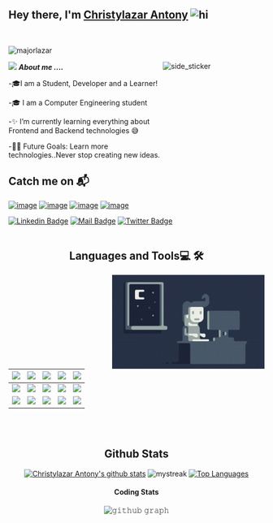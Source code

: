 ## Hey there, I'm [Christylazar Antony](https://github.com/majorlazar) <img src="https://user-images.githubusercontent.com/1303154/88677602-1635ba80-d120-11ea-84d8-d263ba5fc3c0.gif" width="28px" alt="hi">

<br>

<p align="left"> <img src="https://komarev.com/ghpvc/?username=majorlazar&label=Profile%20views&color=0e75b6&style=flat" alt="majorlazar" /> </p>

<img align="right" width=200px height=200px alt="side_sticker" src="https://media.giphy.com/media/TEnXkcsHrP4YedChhA/giphy.gif" />

<img src="https://media.giphy.com/media/iY8CRBdQXODJSCERIr/giphy.gif" width="30px">&nbsp;***About me ....***

 -🎓I am a Student, Developer and a Learner!

-🎓 I am a Computer Engineering student 

-✨  I’m currently learning everything about Frontend and Backend technologies 😅

-💪🏼 Future Goals: Learn more technologies..Never stop creating new ideas.


## Catch me on 📬 



[![image](https://img.shields.io/badge/LinkedIn-0077B5?style=for-the-badge&logo=linkedin&logoColor=white)](https://www.linkedin.com/in/christylazar-antony-6b39511b6/)
[![image](https://img.shields.io/badge/Instagram-E4405F?style=for-the-badge&logo=instagram&logoColor=white)](https://www.instagram.com/m_a_j_o_r_lazar/)
[![image](https://img.shields.io/badge/Twitter-1DA1F2?style=for-the-badge&logo=twitter&logoColor=white)](https://twitter.com/m_a_j_o_r_lazar)
[![image](https://img.shields.io/badge/Gmail-D14836?style=for-the-badge&logo=gmail&logoColor=white)](mailto:majorchristylazar@gmail.com)

[![Linkedin Badge](https://img.shields.io/badge/-Christylazar_Antony-0e76a8?style=flat&labelColor=0e76a8&logo=linkedin&logoColor=white)](https://www.linkedin.com/in/christylazar-antony-6b39511b6/)  [![Mail Badge](https://img.shields.io/badge/-GMAIL-c0392b?style=flat&labelColor=c0392b&logo=gmail&logoColor=white)](mailto:majorchristylazar@gmailcom) [![Twitter Badge](https://img.shields.io/badge/-Christylazar_Antony-1ca0f1?style=flat&labelColor=1ca0f1&logo=twitter&logoColor=white&link=https://twitter.com/Ipenywis)](https://twitter.com/m_a_j_o_r_lazar)  
<br>
<div align="center">

## Languages and Tools💻 🛠 

<img alt="Night Coding" src="https://raw.githubusercontent.com/AVS1508/AVS1508/master/assets/Night-Coding.gif" align="right"/>


|![](https://img.shields.io/badge/-Python-05122A?style=flat&logo=python)|![](https://img.shields.io/badge/-JavaScript-05122A?style=flat&logo=javascript)|![](https://img.shields.io/badge/-Java-05122A?style=flat&logo=Java&logoColor=FFA518)|![](https://img.shields.io/badge/-C-05122A?style=flat&logo=C&logoColor=A8B9CC)|![](https://img.shields.io/badge/-C++-05122A?style=flat&logo=C%2B%2B&logoColor=00599C)|
|---|---|---|---|---|
|![](https://img.shields.io/badge/-R-05122A?style=flat&logo=R&logoColor=276DC3)|![](https://img.shields.io/badge/-React-05122A?style=flat&logo=react)|![](https://img.shields.io/badge/-Django-05122A?style=flat&logo=django&logoColor=092E20)|![](https://img.shields.io/badge/-Flask-05122A?style=flat&logo=flask)|![](https://img.shields.io/badge/-Bootstrap-05122A?style=flat&logo=bootstrap&logoColor=563D7C)|![](https://img.shields.io/badge/-HTML-05122A?style=flat&logo=HTML5)|
|![](https://img.shields.io/badge/-CSS-05122A?style=flat&logo=CSS3&logoColor=1572B6)|![](https://img.shields.io/badge/-Git-05122A?style=flat&logo=git)|![](https://img.shields.io/badge/-GitHub-05122A?style=flat&logo=github)|![](https://img.shields.io/badge/-Markdown-05122A?style=flat&logo=markdown)|![](https://img.shields.io/badge/-Visual%20Studio%20Code-05122A?style=flat&logo=visual-studio-code&logoColor=007ACC)|
<br>
<br>


## Github Stats

[![Christylazar Antony's github stats](https://github-readme-stats.vercel.app/api?username=majorlazar&show_icons=true&theme=midnight-purple)](https://github.com/anuraghazra/github-readme-stats) 
<img src="https://github-readme-streak-stats.herokuapp.com/?user=majorlazar&theme=tokyonight" alt="mystreak"/>
[![Top Languages](https://github-readme-stats.vercel.app/api/top-langs/?username=sreeramcr00&layout=compact&theme=midnight-purple)](https://github.com/anuraghazra/github-readme-stats)
#### Coding Stats


![𝚐𝚒𝚝𝚑𝚞𝚋 𝚐𝚛𝚊𝚙𝚑](https://activity-graph.herokuapp.com/graph?username=majorlazar&theme=react-dark&hide_border=true&area=true)


<!--START_SECTION:waka-->

<!--END_SECTION:waka-->

   
</details> 
